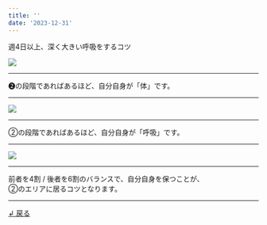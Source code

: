 ```yaml
---
title: ''
date: '2023-12-31'
---
```

週4日以上、深く大きい呼吸をするコツ

![](/images/2_c_02.jpg)
***
➋の段階であればあるほど、自分自身が「体」です。
***
![](/images/2_c_03.jpg)
***
②の段階であればあるほど、自分自身が「呼吸」です。
***
![](/images/2_c_04.jpg)
***
前者を4割 / 後者を6割のバランスで、自分自身を保つことが、    
②のエリアに居るコツとなります。
***
[ ↲ 戻る ](/posts/2)
